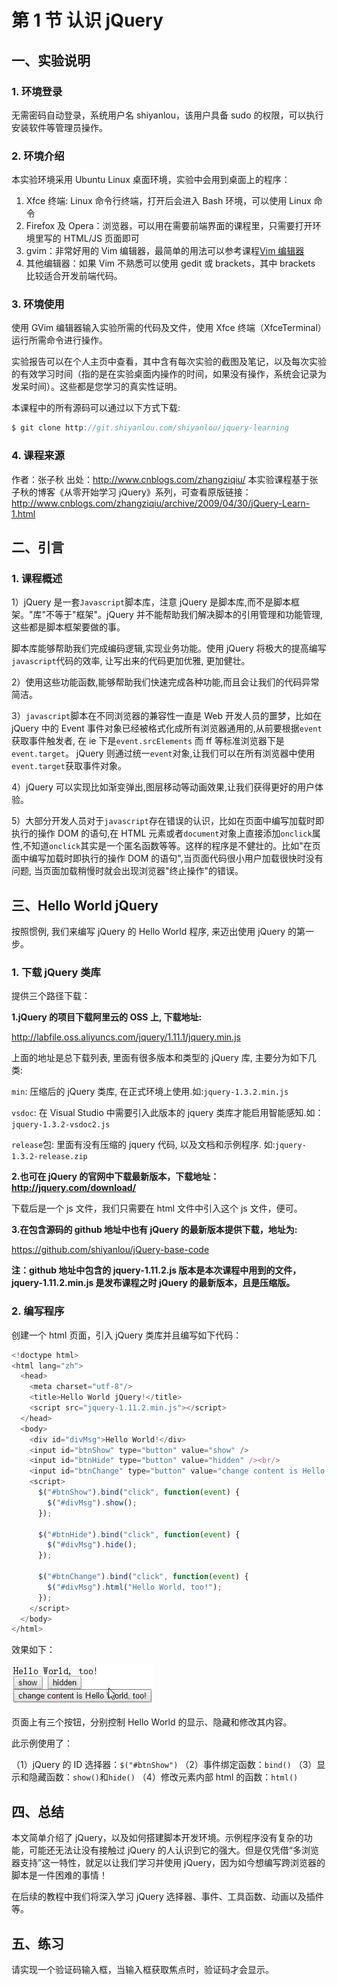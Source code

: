 # 第 1 节 认识 jQuery

## 一、实验说明

### 1\. 环境登录

无需密码自动登录，系统用户名 shiyanlou，该用户具备 sudo 的权限，可以执行安装软件等管理员操作。

### 2\. 环境介绍

本实验环境采用 Ubuntu Linux 桌面环境，实验中会用到桌面上的程序：

1.  Xfce 终端: Linux 命令行终端，打开后会进入 Bash 环境，可以使用 Linux 命令
2.  Firefox 及 Opera：浏览器，可以用在需要前端界面的课程里，只需要打开环境里写的 HTML/JS 页面即可
3.  gvim：非常好用的 Vim 编辑器，最简单的用法可以参考课程[Vim 编辑器](http://www.shiyanlou.com/courses/2)
4.  其他编辑器：如果 Vim 不熟悉可以使用 gedit 或 brackets，其中 brackets 比较适合开发前端代码。

### 3\. 环境使用

使用 GVim 编辑器输入实验所需的代码及文件，使用 Xfce 终端（XfceTerminal）运行所需命令进行操作。

实验报告可以在个人主页中查看，其中含有每次实验的截图及笔记，以及每次实验的有效学习时间（指的是在实验桌面内操作的时间，如果没有操作，系统会记录为发呆时间）。这些都是您学习的真实性证明。

本课程中的所有源码可以通过以下方式下载:

```js
$ git clone http://git.shiyanlou.com/shiyanlou/jquery-learning 
```

### 4\. 课程来源

作者：张子秋 出处：http://www.cnblogs.com/zhangziqiu/ 本实验课程基于张子秋的博客《从零开始学习 jQuery》系列，可查看原版链接：http://www.cnblogs.com/zhangziqiu/archive/2009/04/30/jQuery-Learn-1.html

## 二、引言

### 1\. 课程概述

1）jQuery 是一套`Javascript`脚本库，注意 jQuery 是脚本库,而不是脚本框架。"库"不等于"框架"。jQuery 并不能帮助我们解决脚本的引用管理和功能管理,这些都是脚本框架要做的事。

脚本库能够帮助我们完成编码逻辑,实现业务功能。使用 jQuery 将极大的提高编写`javascript`代码的效率, 让写出来的代码更加优雅, 更加健壮。

2）使用这些功能函数,能够帮助我们快速完成各种功能,而且会让我们的代码异常简洁。

3）`javascript`脚本在不同浏览器的兼容性一直是 Web 开发人员的噩梦，比如在 jQuery 中的 Event 事件对象已经被格式化成所有浏览器通用的,从前要根据`event`获取事件触发者, 在 ie 下是`event.srcElements` 而 ff 等标准浏览器下是`event.target`。 jQuery 则通过统一`event`对象,让我们可以在所有浏览器中使用`event.target`获取事件对象。

4）jQuery 可以实现比如渐变弹出,图层移动等动画效果,让我们获得更好的用户体验。

5）大部分开发人员对于`javascript`存在错误的认识，比如在页面中编写加载时即执行的操作 DOM 的语句,在 HTML 元素或者`document`对象上直接添加`onclick`属性,不知道`onclick`其实是一个匿名函数等等。这样的程序是不健壮的。比如"在页面中编写加载时即执行的操作 DOM 的语句",当页面代码很小用户加载很快时没有问题, 当页面加载稍慢时就会出现浏览器"终止操作"的错误。

## 三、Hello World jQuery

按照惯例, 我们来编写 jQuery 的 Hello World 程序, 来迈出使用 jQuery 的第一步。

### 1\. 下载 jQuery 类库

提供三个路径下载：

**1.jQuery 的项目下载阿里云的 OSS 上, 下载地址:**

http://labfile.oss.aliyuncs.com/jquery/1.11.1/jquery.min.js

上面的地址是总下载列表, 里面有很多版本和类型的 jQuery 库, 主要分为如下几类:

`min`: 压缩后的 jQuery 类库, 在正式环境上使用.如:`jquery-1.3.2.min.js`

`vsdoc`: 在 Visual Studio 中需要引入此版本的 jquery 类库才能启用智能感知.如：`jquery-1.3.2-vsdoc2.js`

`release`包: 里面有没有压缩的 jquery 代码, 以及文档和示例程序. 如:`jquery-1.3.2-release.zip`

**2.也可在 jQuery 的官网中下载最新版本，下载地址：http://jquery.com/download/**

下载后是一个 js 文件，我们只需要在 html 文件中引入这个 js 文件，便可。

**3.在包含源码的 github 地址中也有 jQuery 的最新版本提供下载，地址为:**

https://github.com/shiyanlou/jQuery-base-code

**注：github 地址中包含的 jquery-1.11.2.js 版本是本次课程中用到的文件，jquery-1.11.2.min.js 是发布课程之时 jQuery 的最新版本，且是压缩版。**

### 2\. 编写程序

创建一个 html 页面，引入 jQuery 类库并且编写如下代码：

```js
<!doctype html>
<html lang="zh">
  <head>
    <meta charset="utf-8"/>
    <title>Hello World jQuery!</title>
    <script src="jquery-1.11.2.min.js"></script>
  </head>
  <body>
    <div id="divMsg">Hello World!</div>
    <input id="btnShow" type="button" value="show" />
    <input id="btnHide" type="button" value="hidden" /><br/>
    <input id="btnChange" type="button" value="change content is Hello World, too!"/>
    <script>
      $("#btnShow").bind("click", function(event) {
        $("#divMsg").show();
      });

      $("#btnHide").bind("click", function(event) {
        $("#divMsg").hide();
      });

      $("#btnChange").bind("click", function(event) {
        $("#divMsg").html("Hello World, too!");
      });
    </script>
  </body>
</html> 
```

效果如下：

![Alt text](img/md0417238jquery1.jpg)

页面上有三个按钮，分别控制 Hello World 的显示、隐藏和修改其内容。

此示例使用了：

（1）jQuery 的 ID 选择器：`$("#btnShow")` （2）事件绑定函数：`bind()` （3）显示和隐藏函数：`show()`和`hide()` （4）修改元素内部 html 的函数：`html()`

## 四、总结

本文简单介绍了 jQuery，以及如何搭建脚本开发环境。示例程序没有复杂的功能，可能还无法让没有接触过 jQuery 的人认识到它的强大。但是仅凭借“多浏览器支持”这一特性，就足以让我们学习并使用 jQuery，因为如今想编写跨浏览器的脚本是一件困难的事情！

在后续的教程中我们将深入学习 jQuery 选择器、事件、工具函数、动画以及插件等。

## 五、练习

请实现一个验证码输入框，当输入框获取焦点时，验证码才会显示。